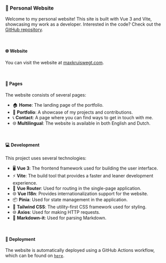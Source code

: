 ### 🚀 Personal Website

Welcome to my personal website! This site is built with Vue 3 and Vite, showcasing my work as a developer. Interested in the code? Check out the [GitHub repository](https://github.com/ItsMaxDev/maxkruiswegt.com).

&nbsp;

#### 🌐 Website

You can visit the website at [maxkruiswegt.com](https://maxkruiswegt.com/).

&nbsp;

#### 📖 Pages

The website consists of several pages:

- 🏠 **Home**: The landing page of the portfolio.
- 💼 **Portfolio**: A showcase of my projects and contributions.
- 📞 **Contact**: A page where you can find ways to get in touch with me.
- 🌐 **Multilingual**: The website is available in both English and Dutch.

&nbsp;

#### 💻 Development

This project uses several technologies:

- 🖥️ **Vue 3**: The frontend framework used for building the user interface.
- ⚡ **Vite**: The build tool that provides a faster and leaner development experience.
- 🚦 **Vue Router**: Used for routing in the single-page application.
- 🌐 **Vue I18n**: Provides internationalization support for the website.
- 📦 **Pinia**: Used for state management in the application.
- 🎨 **Tailwind CSS**: The utility-first CSS framework used for styling.
- 🌐 **Axios**: Used for making HTTP requests.
- 📝 **Markdown-it**: Used for parsing Markdown.

&nbsp;

#### 🚀 Deployment

The website is automatically deployed using a GitHub Actions workflow, which can be found on [`here`](https://github.com/ItsMaxDev/maxkruiswegt.com/blob/main/.github/workflows/deployment.yml).